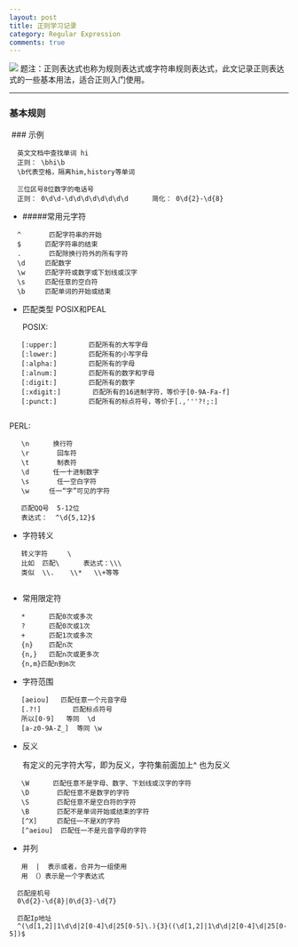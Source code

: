 ```yaml
---
layout: post
title: 正则学习记录
category: Regular Expression
comments: true
---
```


![](http://upload-images.jianshu.io/upload_images/2926311-b09ddca34ef2e8ae.png?imageMogr2/auto-orient/strip%7CimageView2/2/w/1240)
题注：正则表达式也称为规则表达式或字符串规则表达式，此文记录正则表达式的一些基本用法，适合正则入门使用。

___



  ### 基本规则

  ### 示例

```  
  英文文档中查找单词 hi
  正则： \bhi\b
  \b代表空格，隔离him,history等单词
```

```
  三位区号8位数字的电话号
  正则： 0\d\d-\d\d\d\d\d\d\d\d      简化： 0\d{2}-\d{8}
```

- #####常用元字符

```
  ^       匹配字符串的开始   
  $      匹配字符串的结束   
  .       匹配除换行符外的所有字符    
  \d     匹配数字    
  \w     匹配字符或数字或下划线或汉字    
  \s     匹配任意的空白符    
  \b     匹配单词的开始或结束

```

- 匹配类型 POSIX和PEAL

  POSIX:
  
```
   [:upper:]        匹配所有的大写字母    
   [:lower:]        匹配所有的小写字母    
   [:alpha:]        匹配所有的字母    
   [:alnum:]        匹配所有的数字和字母    
   [:digit:]        匹配所有的数字    
   [:xdigit:]        匹配所有的16进制字符，等价于[0-9A-Fa-f]   
   [:punct:]        匹配所有的标点符号，等价于[.,'''?!;:]
    
```
  PERL:
  
```
   \n      换行符
   \r       回车符
   \t       制表符
   \d      任一十进制数字
   \s       任一空白字符
   \w     任一“字”可见的字符

```

```
   匹配QQ号  5-12位
   表达式：  ^\d{5,12}$
```

- 字符转义

```
   转义字符     \
   比如  匹配\      表达式：\\\
   类似  \\.    \\*   \\+等等
  
```

- 常用限定符

```
   *      匹配0次或多次 
   ?      匹配0次或1次 
   +      匹配1次或多次 
   {n}    匹配n次 
   {n,}   匹配n次或更多次 
   {n,m}匹配n到m次

```
- 字符范围

```
   [aeiou]   匹配任意一个元音字母  
   [.?!]        匹配标点符号 
   所以[0-9]   等同  \d 
   [a-z0-9A-Z_]  等同 \w

```
- 反义

    有定义的元字符大写，即为反义，字符集前面加上^ 也为反义
  
```
   \W      匹配任意不是字母、数字、下划线或汉字的字符   
   \D       匹配任意不是数字的字符   
   \S       匹配任意不是空白符的字符    
   \B       匹配不是单词开始或结束的字符    
   [^X]     匹配任一不是X的字符    
   [^aeiou]  匹配任一不是元音字母的字符

```
- 并列

```
   用  |  表示或者，合并为一组使用  
   用 （）表示是一个字表达式

```

```
  匹配座机号
  0\d{2}-\d{8}|0\d{3}-\d{7}
```

```
  匹配Ip地址
  ^(\d[1,2]|1\d\d|2[0-4]\d|25[0-5]\.){3}((\d[1,2]|1\d\d|2[0-4]\d|25[0-5])$
```
